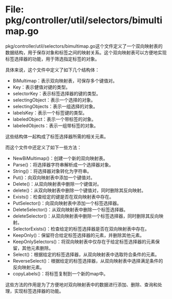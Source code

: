 # File: pkg/controller/util/selectors/bimultimap.go

pkg/controller/util/selectors/bimultimap.go这个文件定义了一个双向映射表的数据结构，用于保存对象和标签之间的映射关系。这个双向映射表可以方便地实现标签选择器的功能，用于筛选指定标签的对象。

具体来说，这个文件中定义了如下几个结构体：

- BiMultimap：表示双向映射表，可保存多个键值对。
- Key：表示健值对键的类型。
- selectorKey：表示标签选择器的键的类型。
- selectingObject：表示一个选择的对象。
- selectingObjects：表示一组选择的对象。
- labelsKey：表示一个标签键的类型。
- labeledObject：表示一个带标签的对象。
- labeledObjects：表示一组带标签的对象。

这些结构体一起构成了标签选择器所需的相关元素。

而这个文件中还定义了如下一些方法：

- NewBiMultimap()：创建一个新的双向映射表。
- Parse()：将选择器字符串解析成一个选择器对象。
- String()：将选择器对象转化为字符串。
- Put()：向双向映射表中添加一个键值对。
- Delete()：从双向映射表中删除一个键值对。
- delete()：从双向映射表中删除一个键值对，同时删除其反向映射。
- Exists()：检查给定的键是否在双向映射表中存在。
- PutSelector()：向双向映射表中添加一个标签选择器。
- DeleteSelector()：从双向映射表中删除一个标签选择器。
- deleteSelector()：从双向映射表中删除一个标签选择器，同时删除其反向映射。
- SelectorExists()：检查给定的标签选择器是否在双向映射表中存在。
- KeepOnly()：保留符合给定标签选择器的元素，并删除其他元素。
- KeepOnlySelectors()：将双向映射表中仅存在于给定标签选择器的元素保留，其他元素删除。
- Select()：根据给定的标签选择器，从双向映射表中选取符合条件的元素。
- ReverseSelect()：根据给定的标签选择器，从双向映射表中选择满足条件的反向映射元素。
- copyLabels()：将标签复制到一个新的map中。

这些方法的作用是为了方便地对双向映射表中的数据进行添加、删除、查询和处理，实现标签选择器的功能。

